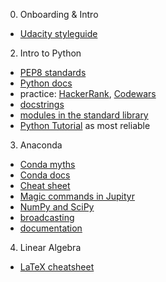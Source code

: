 0. Onboarding & Intro
- [Udacity styleguide](https://udacity.github.io/frontend-nanodegree-styleguide/)

2. Intro to Python
- [PEP8 standards](https://www.python.org/dev/peps/pep-0008/)
- [Python docs](https://docs.python.org/3)
- practice: [HackerRank](https://www.hackerrank.com/), [Codewars](https://www.codewars.com/)
- [docstrings](https://www.python.org/dev/peps/pep-0257/)
- [modules in the standard library](https://docs.python.org/3/library/)
- [Python Tutorial](https://docs.python.org/3/tutorial/) as most reliable

3. Anaconda
- [Conda myths](https://jakevdp.github.io/blog/2016/08/25/conda-myths-and-misconceptions/)
- [Conda docs](https://docs.conda.io/projects/conda/en/latest/)
- [Cheat sheet](https://docs.conda.io/projects/conda/en/latest/user-guide/cheatsheet.html)
- [Magic commands in Jupityr](https://ipython.readthedocs.io/en/stable/interactive/magics.html)
- [NumPy and SciPy](https://docs.scipy.org/)
- [broadcasting](https://docs.scipy.org/doc/numpy-1.13.0/user/basics.broadcasting.html)
- [documentation](https://pandas.pydata.org/pandas-docs/stable/)

4. Linear Algebra
- [LaTeX cheatsheet](https://www.authorea.com/users/77723/articles/110898-how-to-write-mathematical-equations-expressions-and-symbols-with-latex-a-cheatsheet)